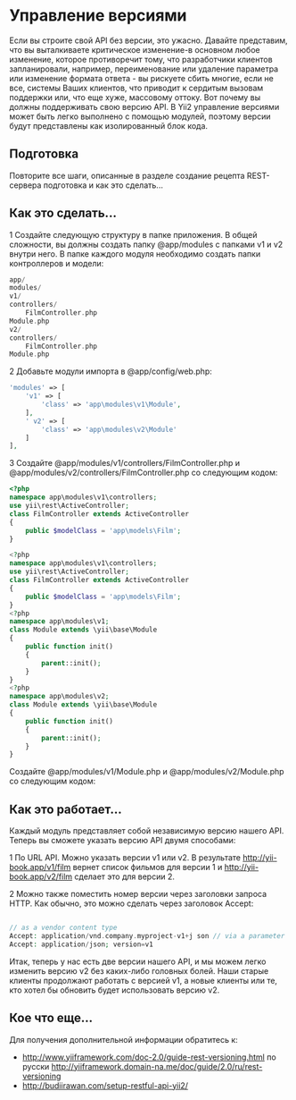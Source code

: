 Управление версиями
===
Если вы строите свой API без версии, это ужасно. Давайте представим, что вы выталкиваете критическое изменение-в основном любое изменение, которое противоречит тому, что разработчики клиентов запланировали, например, переименование или удаление параметра или изменение формата ответа - вы рискуете сбить многие, если не все, системы Ваших клиентов, что приводит к сердитым вызовам поддержки или, что еще хуже, массовому оттоку. Вот почему вы должны поддерживать свою версию API. В Yii2 управление версиями может быть легко выполнено с помощью модулей, поэтому версии будут представлены как изолированный блок кода.

Подготовка
---
Повторите все шаги, описанные в разделе создание рецепта REST-сервера подготовка и как это сделать...

Как это сделать...
---

1 Создайте следующую структуру в папке приложения. В общей сложности, вы должны создать папку @app/modules с папками v1 и v2 внутри него. В папке каждого модуля необходимо создать папки контроллеров и модели:
```php
app/
modules/
v1/
controllers/
    FilmController.php
Module.php
v2/
controllers/
    FilmController.php
Module.php
```

2 Добавьте модули импорта в @app/config/web.php:

```php
'modules' => [
    'v1' => [
        'class' => 'app\modules\v1\Module',
    ],
    ' v2' => [
        'class' => 'app\modules\v2\Module'
    ]
],
```

3 Создайте @app/modules/v1/controllers/FilmController.php и @app/modules/v2/controllers/FilmController.php со следующим кодом:
```php
<?php
namespace app\modules\v1\controllers;
use yii\rest\ActiveController;
class FilmController extends ActiveController
{
    public $modelClass = 'app\models\Film';
}

<?php
namespace app\modules\v1\controllers;
use yii\rest\ActiveController;
class FilmController extends ActiveController
{
    public $modelClass = 'app\models\Film';
}
<?php
namespace app\modules\v1;
class Module extends \yii\base\Module
{
    public function init()
    {
        parent::init();
    }
}
<?php
namespace app\modules\v2;
class Module extends \yii\base\Module
{
    public function init()
    {
        parent::init();
    }
}
```
Создайте @app/modules/v1/Module.php и @app/modules/v2/Module.php со следующим кодом:

Как это работает...
---
Каждый модуль представляет собой независимую версию нашего API.
Теперь вы сможете указать версию API двумя способами:

1 По URL API. Можно указать версии v1 или v2. В результате http://yii-book.app/v1/film вернет список фильмов для версии 1 и http://yii-book.app/v2/film сделает это для версии 2.

2 Можно также поместить номер версии через заголовки запроса HTTP. Как обычно, это можно сделать через заголовок Accept:

```php

// as a vendor content type
Accept: application/vnd.company.myproject-v1+j son // via a parameter
Accept: application/json; version=v1
```
Итак, теперь у нас есть две версии нашего API, и мы можем легко изменить версию v2 без каких-либо головных болей. Наши старые клиенты продолжают работать с версией v1, а новые клиенты или те, кто хотел бы обновить будет использовать версию v2.

Кое что еще...
---
Для получения дополнительной информации обратитесь к:
* <http://www.yiiframework.com/doc-2.0/guide-rest-versioning.html>
 по русски <http://yiiframework.domain-na.me/doc/guide/2.0/ru/rest-versioning>
* <http://budiirawan.com/setup-restful-api-yii2/>
